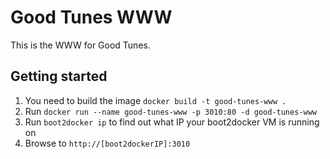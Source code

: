 # Good Tunes WWW

This is the WWW for Good Tunes.

## Getting started

1. You need to build the image `docker build -t good-tunes-www .`
2. Run `docker run --name good-tunes-www -p 3010:80 -d good-tunes-www`
3. Run `boot2docker ip` to find out what IP your boot2docker VM is running on
4. Browse to `http://[boot2dockerIP]:3010`
